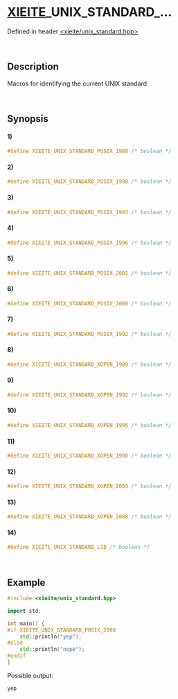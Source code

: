 # [XIEITE](../../macros.md)\_UNIX\_STANDARD\_...
Defined in header [<xieite/unix_standard.hpp>](../../../src/macros/unix_standard.hpp)

&nbsp;

## Description
Macros for identifying the current UNIX standard.

&nbsp;

## Synopsis
#### 1)
```cpp
#define XIEITE_UNIX_STANDARD_POSIX_1988 /* boolean */
```
#### 2)
```cpp
#define XIEITE_UNIX_STANDARD_POSIX_1990 /* boolean */
```
#### 3)
```cpp
#define XIEITE_UNIX_STANDARD_POSIX_1993 /* boolean */
```
#### 4)
```cpp
#define XIEITE_UNIX_STANDARD_POSIX_1996 /* boolean */
```
#### 5)
```cpp
#define XIEITE_UNIX_STANDARD_POSIX_2001 /* boolean */
```
#### 6)
```cpp
#define XIEITE_UNIX_STANDARD_POSIX_2008 /* boolean */
```
#### 7)
```cpp
#define XIEITE_UNIX_STANDARD_POSIX_1992 /* boolean */
```
#### 8)
```cpp
#define XIEITE_UNIX_STANDARD_XOPEN_1989 /* boolean */
```
#### 9)
```cpp
#define XIEITE_UNIX_STANDARD_XOPEN_1992 /* boolean */
```
#### 10)
```cpp
#define XIEITE_UNIX_STANDARD_XOPEN_1995 /* boolean */
```
#### 11)
```cpp
#define XIEITE_UNIX_STANDARD_XOPEN_1998 /* boolean */
```
#### 12)
```cpp
#define XIEITE_UNIX_STANDARD_XOPEN_2003 /* boolean */
```
#### 13)
```cpp
#define XIEITE_UNIX_STANDARD_XOPEN_2008 /* boolean */
```
#### 14)
```cpp
#define XIEITE_UNIX_STANDARD_LSB /* boolean */
```

&nbsp;

## Example
```cpp
#include <xieite/unix_standard.hpp>

import std;

int main() {
#if XIEITE_UNIX_STANDARD_POSIX_2008
    std::println("yep");
#else
    std::println("nope");
#endif
}
```
Possible output:
```
yep
```
